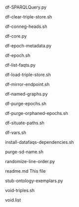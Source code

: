 df-SPARQLQuery.py

df-clear-triple-store.sh

df-conneg-heads.sh

df-core.py

df-epoch-metadata.py

df-epoch.sh

df-list-faqts.py

df-load-triple-store.sh

df-mirror-endpoint.sh

df-named-graphs.py

df-purge-epochs.sh

df-purge-orphaned-epochs.sh

df-situate-paths.sh

df-vars.sh

install-datafaqs-dependencies.sh

purge-sd-name.sh

randomize-line-order.py

readme.md
   This file

stub-ontology-exemplars.py

void-triples.sh

void.list
